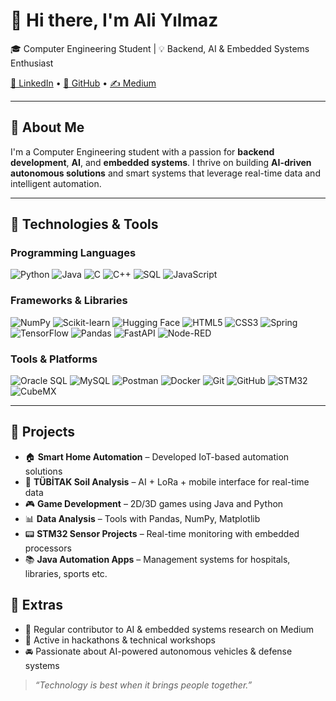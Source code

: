 # 👋 Hi there, I'm Ali Yılmaz

🎓 Computer Engineering Student | 💡 Backend, AI & Embedded Systems Enthusiast

[🔗 LinkedIn](https://www.linkedin.com/in/ali-yilmazs/) • [🎯 GitHub](https://github.com/Aliylmaz) • [✍️ Medium](https://medium.com/@Ali_Yilmaz)

---

## 🧠 About Me

I'm a Computer Engineering student with a passion for **backend development**, **AI**, and **embedded systems**. I thrive on building **AI-driven autonomous solutions** and smart systems that leverage real-time data and intelligent automation.

---

## 🔧 Technologies & Tools

### Programming Languages
![Python](https://img.shields.io/badge/-Python-3776AB?logo=python&logoColor=white&style=flat)
![Java](https://img.shields.io/badge/-Java-007396?logo=java&logoColor=white&style=flat)
![C](https://img.shields.io/badge/-C-A8B9CC?logo=c&logoColor=white&style=flat)
![C++](https://img.shields.io/badge/-C++-00599C?logo=c%2B%2B&logoColor=white&style=flat)
![SQL](https://img.shields.io/badge/-SQL-4479A1?logo=mysql&logoColor=white&style=flat)
![JavaScript](https://img.shields.io/badge/-JavaScript-F7DF1E?logo=javascript&logoColor=black&style=flat)

### Frameworks & Libraries
![NumPy](https://img.shields.io/badge/-NumPy-013243?logo=numpy&logoColor=white&style=flat)
![Scikit-learn](https://img.shields.io/badge/-Scikit--learn-F7931E?logo=scikit-learn&logoColor=white&style=flat)
![Hugging Face](https://img.shields.io/badge/-Hugging%20Face-FFD21E?logo=huggingface&logoColor=black&style=flat)
![HTML5](https://img.shields.io/badge/-HTML5-E34F26?logo=html5&logoColor=white&style=flat)
![CSS3](https://img.shields.io/badge/-CSS3-1572B6?logo=css3&logoColor=white&style=flat)
![Spring](https://img.shields.io/badge/-Spring-6DB33F?logo=spring&logoColor=white&style=flat)
![TensorFlow](https://img.shields.io/badge/-TensorFlow-FF6F00?logo=tensorflow&logoColor=white&style=flat)
![Pandas](https://img.shields.io/badge/-Pandas-150458?logo=pandas&logoColor=white&style=flat)
![FastAPI](https://img.shields.io/badge/-FastAPI-009688?logo=fastapi&logoColor=white&style=flat)
![Node-RED](https://img.shields.io/badge/-Node--RED-B7282F?style=flat)

### Tools & Platforms
![Oracle SQL](https://img.shields.io/badge/-Oracle_SQL-F80000?logo=oracle&logoColor=white&style=flat)
![MySQL](https://img.shields.io/badge/-MySQL-4479A1?logo=mysql&logoColor=white&style=flat)
![Postman](https://img.shields.io/badge/-Postman-FF6C37?logo=postman&logoColor=white&style=flat)
![Docker](https://img.shields.io/badge/-Docker-2496ED?logo=docker&logoColor=white&style=flat)
![Git](https://img.shields.io/badge/-Git-F05032?logo=git&logoColor=white&style=flat)
![GitHub](https://img.shields.io/badge/-GitHub-181717?logo=github&logoColor=white&style=flat)
![STM32](https://img.shields.io/badge/-STM32-03234B?style=flat)
![CubeMX](https://img.shields.io/badge/-CubeMX-blue?style=flat)

---

## 🚀 Projects
- 🏠 **Smart Home Automation** – Developed IoT-based automation solutions
- 🌾 **TÜBİTAK Soil Analysis** – AI + LoRa + mobile interface for real-time data
- 🎮 **Game Development** – 2D/3D games using Java and Python
- 📊 **Data Analysis** – Tools with Pandas, NumPy, Matplotlib
- 📟 **STM32 Sensor Projects** – Real-time monitoring with embedded processors
- 📚 **Java Automation Apps** – Management systems for hospitals, libraries, sports etc.


## 🧠 Extras
- 🧪 Regular contributor to AI & embedded systems research on Medium
- 💬 Active in hackathons & technical workshops
- 🚘 Passionate about AI-powered autonomous vehicles & defense systems

> _“Technology is best when it brings people together.”_

